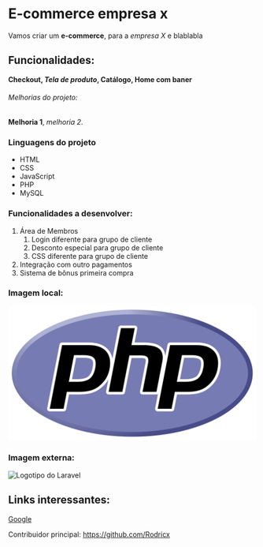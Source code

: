 # E-commerce empresa x

Vamos criar um **e-commerce**, para a *empresa X* e blablabla

## Funcionalidades:

**Checkout, _Tela de produto_, Catálogo, Home com baner**

###### Melhorias do projeto:

__Melhoria 1__, _melhoria 2_.

### Linguagens do projeto 

* HTML
* CSS
* JavaScript
* PHP
* MySQL

### Funcionalidades a desenvolver:

1. Área de Membros
    1. Login diferente para grupo de cliente
    2. Desconto especial para grupo de cliente
    3. CSS diferente para grupo de cliente
2. Integração com outro pagamentos
3. Sistema de bônus primeira compra


### Imagem local:

![Logotipo do PHP](img/new-php-logo.svg)


### Imagem externa:
![Logotipo do Laravel](https://anthoncode.com/wp-content/uploads/2019/01/laravel-logo-png.png)



## Links interessantes:

[Google](https://www.google.com.br)

Contribuidor principal: https://github.com/Rodricx